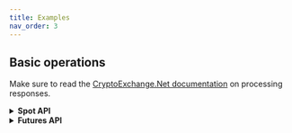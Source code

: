 ```yaml
---
title: Examples
nav_order: 3
---
```


## Basic operations
Make sure to read the [CryptoExchange.Net documentation](https://jkorf.github.io/CryptoExchange.Net/Clients.html#processing-request-responses) on processing responses.

<Details>
<Summary>
<b>Spot API</b>

</Summary>
<BlockQuote>

### Get market data
```csharp
// Getting info on all symbols
var symbolData = await kucoinClient.SpotApi.ExchangeData.GetSymbolsAsync();

// Getting tickers for all symbols
var tickerData = await kucoinClient.SpotApi.ExchangeData.GetTickersAsync();

// Getting the order book of a symbol
var orderBookData = await kucoinClient.SpotApi.ExchangeData.GetOrderBookAsync("BTC-USDT");

// Getting recent trades of a symbol
var tradeHistoryData = await kucoinClient.SpotApi.ExchangeData.GetTradeHistoryAsync("BTC-USDT");
```

### Requesting balances
Balances are stored in `accounts` on Kucoin, so balances can be retrieved using `GetAccountsAsync`
```csharp
var accountData = await kucoinClient.SpotApi.Account.GetAccountsAsync();
```
### Placing order
```csharp
// Placing a buy limit order for 0.001 BTC at a price of 50000USDT each
var orderData = await kucoinClient.SpotApi.Trading.PlaceOrderAsync(
				"BTC-USDT", 
				OrderSide.Buy, 
				NewOrderType.Limit, 
				0.001m, 
				50000, 
				timeInForce: TimeInForce.GoodTillCanceled);
													
// Placing a buy market order, spending 50 USDT
var orderData = await kucoinClient.SpotApi.Trading.PlaceOrderAsync(
				"BTC-USDT",
				OrderSide.Buy,
				NewOrderType.Market,
				quoteQuantity: 50);
													
// Place a stop loss order, place a limit order of 0.001 BTC at 39000USDT each when the last trade price drops below 40000USDT
var orderData = await kucoinClient.SpotApi.Trading.PlaceStopOrderAsync(
				"BTC-USDT",
				OrderSide.Buy,
				NewOrderType.Limit,
				StopCondition.Loss,
				40000,
				price: 39000,
				quantity: 0.001m,
				timeInForce: TimeInForce.GoodTillCanceled);
```

### Requesting a specific order
```csharp
// Request info on order with id `1234`
var orderData = await kucoinClient.SpotApi.Trading.GetOrderAsync("1234");
```

### Requesting order history
```csharp
// Get all orders conform the parameters. This example gets all BTC-USDT limit orders which are currently active
 var ordersData = await kucoinClient.SpotApi.Trading.GetOrdersAsync("BTC-USDT", type: OrderType.Limit, status: OrderStatus.Active);
```

### Cancel order
```csharp
// Cancel order with id `1234`
var orderData = await kucoinClient.SpotApi.Trading.CancelOrderAsync("1234");
```

### Get user trades
```csharp
var userTradesResult = await kucoinClient.SpotApi.Trading.GetUserTradesAsync();
```

### Subscribing to market data updates
```csharp
var subscribeResult = await kucoinSocketClient.SpotApi.SubscribeToAllTickerUpdatesAsync(data =>
{
	// Handle ticker data
});
```

### Subscribing to order updates
```csharp
var subscribeResult = await kucoinSocketClient.SpotApi.SubscribeToOrderUpdatesAsync(data =>
{
	// Handle order updates
},
data =>
{
	// Handle match updates
});
```
</BlockQuote>
</Details>

<Details>
<Summary>
<b>Futures API</b>

</Summary>
<BlockQuote>

### Get market data
```csharp
 // Getting info on all contracts
var contractData = await kucoinClient.FuturesApi.ExchangeData.GetOpenContractsAsync();

// Getting the order book of a symbol
var orderBookData = await kucoinClient.FuturesApi.ExchangeData.GetAggregatedFullOrderBookAsync("XBTUSDM");

// Getting recent trades of a symbol
var tradeHistoryData = await kucoinClient.FuturesApi.ExchangeData.GetTradeHistoryAsync("XBTUSDM");
```

### Requesting positions
```csharp
// Getting your current positions
var positionResultData = await kucoinClient.FuturesApi.Account.GetPositionsAsync();
```

### Placing order
```csharp
// Placing a market buy order for 10 contracts with 10x leverage
var positionResultData = await kucoinClient.FuturesApi.Trading.PlaceOrderAsync(
				"XBTUSDM",
				OrderSide.Buy,
				NewOrderType.Market,
				10,
				10);
```

### Requesting a specific order
```csharp
// Get info on an order id 1234
var orderResult = await kucoinClient.FuturesApi.Trading.GetOrderAsync("1234");

```

### Requesting order history
```csharp
// Get all orders for the account. Can apply filters as parameters
var orderResult = await kucoinClient.FuturesApi.Trading.GetOrdersAsync();
```

### Cancel order
```csharp
// Cancel order with id 1234
var orderResult = await kucoinClient.FuturesApi.Trading.CancelOrderAsync("1234");

```

### Get user trades
```csharp
var userTradesResult = await kucoinClient.FuturesApi.Trading.GetUserTradesAsync();
```

### Subscribing to position updates
```csharp
// Any of the data handler can be passed as `null` to ignore that type of update
kucoinSocketClient.FuturesApi.SubscribeToPositionUpdatesAsync("XBTUSDM",
                data =>
                {
					// Handle position updates
                },
                data =>
                {
					// Handle position update because of mark price change
                },
                data =>
                {
					// Handle funding settlement update
                },
                data =>
                {
					// Handle risk adjust update
                });
```
</BlockQuote>
</Details>
